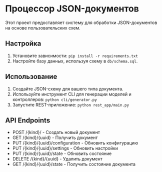 # Процессор JSON-документов

Этот проект предоставляет систему для обработки JSON-документов на основе пользовательских схем.
## Настройка
1. Установите зависимости:
 `pip install -r requirements.txt`
2. Настройте базу данных, используя схему в `db/schema.sql`.

## Использование

1. Создайте JSON-схему для вашего типа документа.
2. Используйте инструмент CLI для генерации моделей и контроллеров:
 `python cli/generator.py`
3. Запустите REST-приложение:
 `python rest_app/main.py`

## API Endpoints

- POST /{kind}/ - Создать новый документ
- GET /{kind}/{uuid} - Получить документ
- PUT /{kind}/{uuid}/configuration - Обновить конфигурацию
- PUT /{kind}/{uuid}/settings - Обновить настройки
- PUT /{kind}/{uuid}/state - Обновить состояние
- DELETE /{kind}/{uuid} - Удалить документ
- GET /{kind}/{uuid}/state - Получить состояние документа